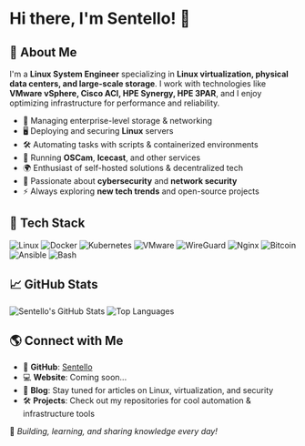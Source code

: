 # Hi there, I'm Sentello! 👋

## 🚀 About Me
I'm a **Linux System Engineer** specializing in **Linux virtualization, physical data centers, and large-scale storage**. I work with technologies like **VMware vSphere, Cisco ACI, HPE Synergy, HPE 3PAR**, and I enjoy optimizing infrastructure for performance and reliability.

- 💾 Managing enterprise-level storage & networking
- 🖥️ Deploying and securing **Linux** servers
- 🛠️ Automating tasks with scripts & containerized environments
- 📡 Running **OSCam**, **Icecast**, and other services
- 🌍 Enthusiast of self-hosted solutions & decentralized tech
- 🔐 Passionate about **cybersecurity** and **network security**
- ⚡ Always exploring **new tech trends** and open-source projects

## 🔧 Tech Stack
![Linux](https://img.shields.io/badge/Linux-FCC624?style=for-the-badge&logo=linux&logoColor=black)
![Docker](https://img.shields.io/badge/Docker-2496ED?style=for-the-badge&logo=docker&logoColor=white)
![Kubernetes](https://img.shields.io/badge/Kubernetes-326CE5?style=for-the-badge&logo=kubernetes&logoColor=white)
![VMware](https://img.shields.io/badge/VMware-607078?style=for-the-badge&logo=vmware&logoColor=white)
![WireGuard](https://img.shields.io/badge/WireGuard-88171A?style=for-the-badge&logo=wireguard&logoColor=white)
![Nginx](https://img.shields.io/badge/Nginx-009639?style=for-the-badge&logo=nginx&logoColor=white)
![Bitcoin](https://img.shields.io/badge/Bitcoin-F7931A?style=for-the-badge&logo=bitcoin&logoColor=white)
![Ansible](https://img.shields.io/badge/Ansible-EE0000?style=for-the-badge&logo=ansible&logoColor=white)
![Bash](https://img.shields.io/badge/Bash-4EAA25?style=for-the-badge&logo=gnu-bash&logoColor=white)

## 📈 GitHub Stats
![Sentello's GitHub Stats](https://github-readme-stats.vercel.app/api?username=Sentello&show_icons=true&theme=dark)
![Top Languages](https://github-readme-stats.vercel.app/api/top-langs/?username=Sentello&layout=compact&theme=dark)

## 🌎 Connect with Me
- 📨 **GitHub**: [Sentello](https://github.com/Sentello)
- 💻 **Website**: Coming soon...
- 📝 **Blog**: Stay tuned for articles on Linux, virtualization, and security
- 🛠 **Projects**: Check out my repositories for cool automation & infrastructure tools

🚀 *Building, learning, and sharing knowledge every day!*
